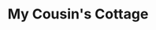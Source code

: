 ---
title: "My Cousin's Cottage"
url: /westerville/my-cousins-cottage/
shop: interior decoration
---